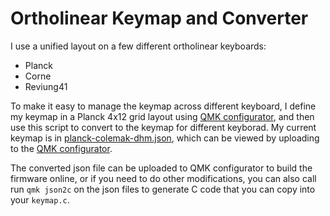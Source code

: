 # Ortholinear Keymap and Converter

I use a unified layout on a few different ortholinear keyboards:

* Planck
* Corne
* Reviung41

To make it easy to manage the keymap across different keyboard, I define
my keymap in a Planck 4x12 grid layout using 
[QMK configurator](https://config.qmk.fm/#/planck/rev6/LAYOUT_planck_grid), 
and then use this script to convert to the keymap for different keyborad.
My current keymap is in [planck-colemak-dhm.json](planck-colemak-dhm.json), 
which can be viewed by uploading to the
[QMK configurator](https://config.qmk.fm/#/planck/rev6/LAYOUT_planck_grid).

The converted json file can be uploaded to QMK configurator to build the
firmware online, or if you need to do other modifications, you can also 
call run `qmk json2c` on the json files to generate C code that you can 
copy into your `keymap.c`.